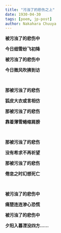 ```yaml
---
title: "污浊了的悲伤之上"
date: 1930-04-30
tags: [poem, jp-post]
author: Nakahara Chuuya
---
```



**被污浊了的悲伤中**

**今日细雪纷飞初降**

**被污浊了的悲伤中** 

**今日微风吹拂到访**

<br>

**那被污浊了的悲伤**

**狐皮大衣或言相仿**

**那被污浊了的悲伤**

**靠着薄雪蜷缩肩膀**

<br>

**那被污浊了的悲伤**

**没有希求不再祈望**

**那被污浊了的悲伤**

**倦怠之时幻想死亡**

<br>


**被污浊了的悲伤中**

**痛楚连连渗心恐慌**

**被污浊了的悲伤中**

**夕阳入暮湮没四方......**
